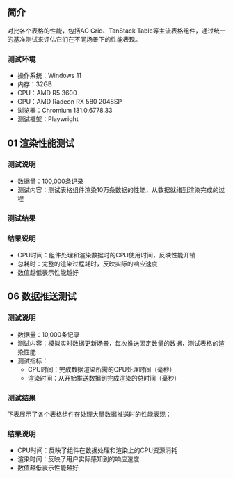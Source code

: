 ## 简介
对比各个表格的性能，包括AG Grid、TanStack Table等主流表格组件，通过统一的基准测试来评估它们在不同场景下的性能表现。

### 测试环境
- 操作系统：Windows 11
- 内存：32GB
- CPU：AMD R5 3600
- GPU：AMD Radeon RX 580 2048SP
- 浏览器：Chromium 131.0.6778.33
- 测试框架：Playwright 


## 01 渲染性能测试

### 测试说明
- 数据量：100,000条记录
- 测试内容：测试表格组件渲染10万条数据的性能，从数据就绪到渲染完成的过程

### 测试结果

<RenderData />

### 结果说明
- CPU时间：组件处理和渲染数据时的CPU使用时间，反映性能开销
- 总耗时：完整的渲染过程耗时，反映实际的响应速度
- 数值越低表示性能越好


## 06 数据推送测试

### 测试说明
- 数据量：10,000条记录
- 测试内容：模拟实时数据更新场景，每次推送固定数量的数据，测试表格的渲染性能
- 测试指标：
  - CPU时间：完成数据渲染所需的CPU处理时间（毫秒）
  - 渲染时间：从开始推送数据到完成渲染的总时间（毫秒）

### 测试结果
下表展示了各个表格组件在处理大量数据推送时的性能表现：

<BulkDataPush />

### 结果说明
- CPU时间：反映了组件在数据处理和渲染上的CPU资源消耗
- 渲染时间：反映了用户实际感知到的响应速度
- 数值越低表示性能越好
